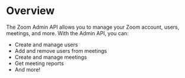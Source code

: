 # Overview
      
The Zoom Admin API allows you to manage your Zoom account, users, meetings, and more. With the Admin API, you can:

- Create and manage users
- Add and remove users from meetings
- Create and manage meetings
- Get meeting reports
- And more!